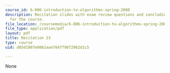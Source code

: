 ```yaml
---
course_id: 6-006-introduction-to-algorithms-spring-2008
description: Recitation slides with exam review questions and concluding discussion
  for the course.
file_location: /coursemedia/6-006-introduction-to-algorithms-spring-2008/d85d1907e0061aae7847f9872962d1c5_recitation23.pdf
file_type: application/pdf
layout: pdf
title: Recitation 23
type: course
uid: d85d1907e0061aae7847f9872962d1c5

---
```

None